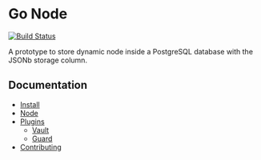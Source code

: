 Go Node
=======

[![Build Status](https://travis-ci.org/rande/gonode.svg?branch=master)](https://travis-ci.org/rande/gonode)

A prototype to store dynamic node inside a PostgreSQL database with the JSONb storage column.

Documentation
-------------
 
 * [Install](docs/install.md)
 * [Node](docs/node.md)
 * [Plugins](docs/plugins)
    * [Vault](docs/plugins/vault.md)
    * [Guard](docs/plugins/guard.md)
 * [Contributing](docs/contributing.md)